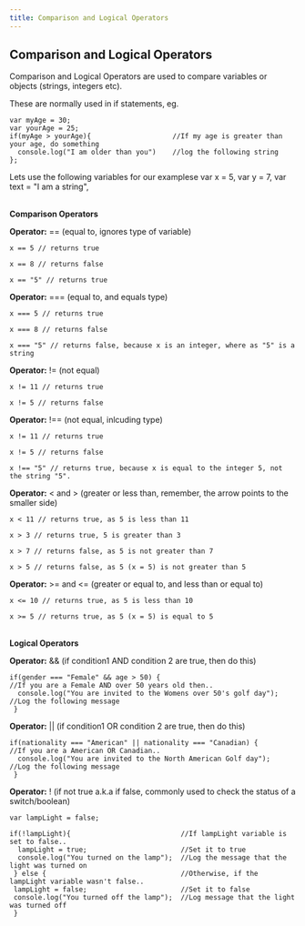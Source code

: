 ```yaml
---
title: Comparison and Logical Operators
---
```

## Comparison and Logical Operators

Comparison and Logical Operators are used to compare variables or objects (strings, integers etc). 

These are normally used in if statements, eg. 
```
var myAge = 30;
var yourAge = 25;
if(myAge > yourAge){                    //If my age is greater than your age, do something
  console.log("I am older than you")    //log the following string
};
```

Lets use the following variables for our examplese
var x = 5,
var y = 7,
var text = "I am a string",

<br>
<strong>Comparison Operators</strong>
<br>
<p><strong>Operator:</strong> == (equal to, ignores type of variable)</p>

```
x == 5 // returns true

x == 8 // returns false

x == "5" // returns true 
```

<strong>Operator:</strong> === (equal to, and equals type) 
```
x === 5 // returns true

x === 8 // returns false

x === "5" // returns false, because x is an integer, where as "5" is a string
```

<strong>Operator:</strong> != (not equal) 
```
x != 11 // returns true

x != 5 // returns false
```

<strong>Operator:</strong> !== (not equal, inlcuding type) 
```
x != 11 // returns true

x != 5 // returns false

x !== "5" // returns true, because x is equal to the integer 5, not the string "5".
```

<strong>Operator:</strong> < and > (greater or less than, remember, the arrow points to the smaller side) 
```
x < 11 // returns true, as 5 is less than 11

x > 3 // returns true, 5 is greater than 3

x > 7 // returns false, as 5 is not greater than 7

x > 5 // returns false, as 5 (x = 5) is not greater than 5
```

<strong>Operator:</strong> >= and <= (greater or equal to, and less than or equal to) 
```
x <= 10 // returns true, as 5 is less than 10

x >= 5 // returns true, as 5 (x = 5) is equal to 5
```

<br>
<strong>Logical Operators</strong>
<br>
<p><strong>Operator:</strong> && (if condition1 AND condition 2 are true, then do this)</p>

```
if(gender === "Female" && age > 50) {                               //If you are a Female AND over 50 years old then..
  console.log("You are invited to the Womens over 50's golf day");  //Log the following message
 }
```

<strong>Operator:</strong> || (if condition1 OR condition 2 are true, then do this) 
```
if(nationality === "American" || nationality === "Canadian) {       //If you are a American OR Canadian..
  console.log("You are invited to the North American Golf day");    //Log the following message
 }
```

<strong>Operator:</strong> ! (if not true a.k.a if false, commonly used to check the status of a switch/boolean) 
```
var lampLight = false;

if(!lampLight){                           //If lampLight variable is set to false..
  lampLight = true;                       //Set it to true
  console.log("You turned on the lamp");  //Log the message that the light was turned on
 } else {                                 //Otherwise, if the lampLight variable wasn't false..
 lampLight = false;                       //Set it to false
 console.log("You turned off the lamp");  //Log message that the light was turned off
 }
```


